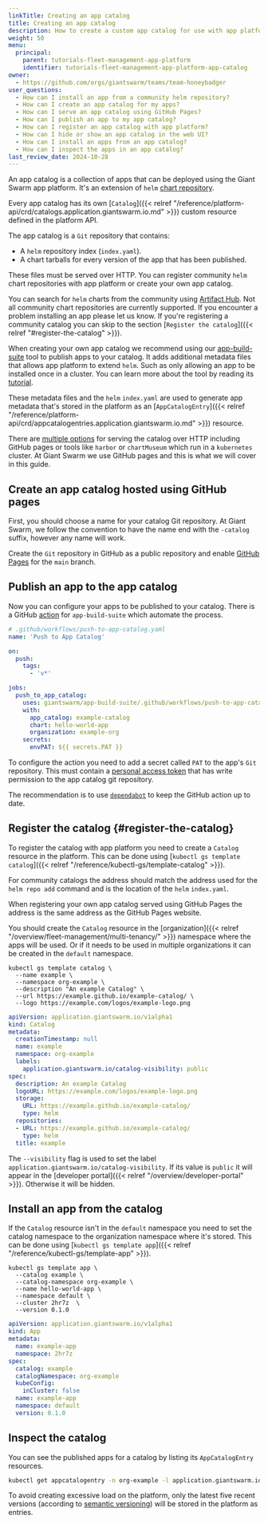```yaml
---
linkTitle: Creating an app catalog
title: Creating an app catalog
description: How to create a custom app catalog for use with app platform and push helm charts to it.
weight: 50
menu:
  principal:
    parent: tutorials-fleet-management-app-platform
    identifier: tutorials-fleet-management-app-platform-app-catalog
owner:
  - https://github.com/orgs/giantswarm/teams/team-honeybadger
user_questions:
  - How can I install an app from a community helm repository?
  - How can I create an app catalog for my apps?
  - How can I serve an app catalog using GitHub Pages?
  - How can I publish an app to my app catalog?
  - How can I register an app catalog with app platform?
  - How can I hide or show an app catalog in the web UI?
  - How can I install an apps from an app catalog?
  - How can I inspect the apps in an app catalog?
last_review_date: 2024-10-28
---
```


An app catalog is a collection of apps that can be deployed using the Giant Swarm app platform.
It's an extension of `helm` [chart repository](https://helm.sh/docs/topics/chart_repository/).

Every app catalog has its own [`Catalog`]({{< relref "/reference/platform-api/crd/catalogs.application.giantswarm.io.md" >}}) custom resource defined in the platform API.

The app catalog is a `Git` repository that contains:

- A `helm` repository index (`index.yaml`).
- A chart tarballs for every version of the app that has been published.

These files must be served over HTTP. You can register community `helm` chart repositories with app platform or create your own app catalog.

You can search for `helm` charts from the community using [Artifact Hub](https://artifacthub.io/). Not all community chart repositories are currently supported. If you encounter a problem installing an app please let us know. If you're registering a community catalog you can skip to the section [`Register the catalog`]({{< relref "#register-the-catalog" >}}).

When creating your own app catalog we recommend using our [app-build-suite](https://github.com/giantswarm/app-build-suite/) tool to publish apps to your catalog. It adds additional metadata files that
allows app platform to extend `helm`. Such as only allowing an app to be installed once in a cluster. You can learn more about the tool by reading its [tutorial](https://github.com/giantswarm/app-build-suite/blob/master/docs/tutorial.md).

These metadata files and the `helm` `index.yaml` are used to generate app metadata that's stored in the platform  as an [`AppCatalogEntry`]({{< relref "/reference/platform-api/crd/appcatalogentries.application.giantswarm.io.md" >}}) resource.

There are [multiple options](https://helm.sh/docs/topics/chart_repository/#hosting-chart-repositories) for serving the catalog over HTTP including GitHub pages or tools like `harbor` or `chartMuseum` which run in a `kubernetes` cluster. At Giant Swarm we use GitHub pages and this is what we will cover in this guide.

## Create an app catalog hosted using GitHub pages

First, you should choose a name for your catalog Git repository. At Giant Swarm, we follow the convention to have the name end with the `-catalog` suffix, however any name will work.

Create the `Git` repository in GitHub as a public repository and enable [GitHub Pages](https://docs.github.com/en/pages/quickstart) for the `main` branch.

## Publish an app to the app catalog

Now you can configure your apps to be published to your catalog. There is a GitHub [action](https://github.com/giantswarm/app-build-suite/blob/master/.github/workflows/push-to-app-catalog.yaml) for `app-build-suite` which automate the process.

```yaml
# .github/workflows/push-to-app-catalog.yaml
name: 'Push to App Catalog'

on:
  push:
    tags:
      - 'v*'

jobs:
  push_to_app_catalog:
    uses: giantswarm/app-build-suite/.github/workflows/push-to-app-catalog.yaml@v1.2.1
    with:
      app_catalog: example-catalog
      chart: hello-world-app
      organization: example-org
    secrets:
      envPAT: ${{ secrets.PAT }}
```

To configure the action you need to add a secret called `PAT` to the app's `Git` repository. This must contain a [personal access token](https://docs.github.com/en/authentication/keeping-your-account-and-data-secure/creating-a-personal-access-token) that has write permission to the app catalog git repository.

The recommendation is to use [`dependabot`](https://docs.github.com/en/code-security/supply-chain-security/keeping-your-dependencies-updated-automatically/keeping-your-actions-up-to-date-with-dependabot) to keep the GitHub action up to date.

## Register the catalog {#register-the-catalog}

To register the catalog with app platform you need to create a `Catalog` resource in the platform. This can be done using [`kubectl gs template catalog`]({{< relref "/reference/kubectl-gs/template-catalog" >}}).

For community catalogs the address should match the address used for the `helm repo add` command and is the location of the `helm` `index.yaml`.

When registering your own app catalog served using GitHub Pages the address is the same address as the GitHub Pages website.

You should create the `Catalog` resource in the [organization]({{< relref "/overview/fleet-management/multi-tenancy/" >}}) namespace where the apps will be used. Or if it needs to be used in multiple organizations it can be created in the `default` namespace.

```nohighlight
kubectl gs template catalog \
  --name example \
  --namespace org-example \
  --description "An example Catalog" \
  --url https://example.github.io/example-catalog/ \
  --logo https://example.com/logos/example-logo.png
```

```yaml
apiVersion: application.giantswarm.io/v1alpha1
kind: Catalog
metadata:
  creationTimestamp: null
  name: example
  namespace: org-example
  labels:
    application.giantswarm.io/catalog-visibility: public
spec:
  description: An example Catalog
  logoURL: https://example.com/logos/example-logo.png
  storage:
    URL: https://example.github.io/example-catalog/
    type: helm
  repositories:
  - URL: https://example.github.io/example-catalog/
    type: helm
  title: example
```

The `--visibility` flag is used to set the label `application.giantswarm.io/catalog-visibility`.
If its value is `public` it will appear in the [developer portal]({{< relref "/overview/developer-portal" >}}). Otherwise it will be hidden.

## Install an app from the catalog

If the `Catalog` resource isn't in the `default` namespace you need to set the catalog namespace to the organization namespace where it's stored. This can be done using [`kubectl gs template app`]({{< relref "/reference/kubectl-gs/template-app" >}}).

```nohighlight
kubectl gs template app \
  --catalog example \
  --catalog-namespace org-example \
  --name hello-world-app \
  --namespace default \
  --cluster 2hr7z  \
  --version 0.1.0
```

```yaml
apiVersion: application.giantswarm.io/v1alpha1
kind: App
metadata:
  name: example-app
  namespace: 2hr7z
spec:
  catalog: example
  catalogNamespace: org-example
  kubeConfig:
    inCluster: false
  name: example-app
  namespace: default
  version: 0.1.0
```

## Inspect the catalog

You can see the published apps for a catalog by listing its `AppCatalogEntry` resources.

```sh
kubectl get appcatalogentry -n org-example -l application.giantswarm.io/catalog=example
```

To avoid creating excessive load on the platform, only the latest five recent versions (according to [semantic versioning](https://semver.org/)) will be stored in the platform as entries.
